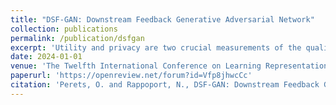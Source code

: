 ```yaml
---
title: "DSF-GAN: Downstream Feedback Generative Adversarial Network"
collection: publications
permalink: /publication/dsfgan
excerpt: 'Utility and privacy are two crucial measurements of the quality of synthetic tabular data. While significant advancements have been made in privacy measures, generating synthetic samples with high utility remains challenging. To enhance the utility of synthetic samples, we propose a novel architecture called the DownStream Feedback Generative Adversarial Network (DSF-GAN). This approach incorporates feedback from a downstream prediction model during training to augment the generator's loss function with valuable information. Thus, DSF-GAN utilizes a downstream prediction task to enhance the utility of synthetic samples. To evaluate our method, we tested it using two popular datasets. Our experiments demonstrate improved model performance when training on synthetic samples generated by DSF-GAN, compared to those generated by the same GAN architecture without feedback. The evaluation was conducted on the same validation set comprising real samples. All code and datasets used in this research will be made openly available for ease of reproduction.'
date: 2024-01-01
venue: 'The Twelfth International Conference on Learning Representations (ICLR)'
paperurl: 'https://openreview.net/forum?id=Vfp8jhwcCc'
citation: 'Perets, O. and Rappoport, N., DSF-GAN: Downstream Feedback Generative Adversarial Network. In The Second Tiny Papers Track at ICLR 2024.'
---
```


